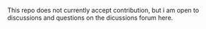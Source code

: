 This repo does not currently accept contribution, but i am open to discussions and questions on the dicussions forum here.
